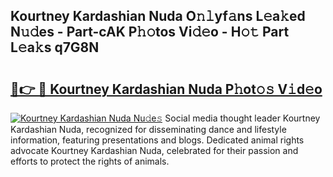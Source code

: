 ## Kourtney Kardashian Nuda O𝚗𝚕yf𝚊ns L𝚎a𝚔ed N𝚞𝚍es - Part-cAK P𝚑𝚘tos Vi𝚍𝚎o - H𝚘𝚝 Part L𝚎a𝚔s q7G8N

# <h2><a href="http://kf607m.oniu.top/?m=Kourtney+Kardashian+Nuda">🔗👉 🔴 Kourtney Kardashian Nuda P𝚑ot𝚘𝚜 V𝚒d𝚎o</a></h2>

[![Kourtney Kardashian Nuda Nu𝚍e𝚜](https://i.imgur.com/0qMVB7G.gif)](http://kf607m.oniu.top/?m=Kourtney+Kardashian+Nuda)
Social media thought leader Kourtney Kardashian Nuda, recognized for disseminating dance and lifestyle information, featuring presentations and blogs. Dedicated animal rights advocate Kourtney Kardashian Nuda, celebrated for their passion and efforts to protect the rights of animals.  
